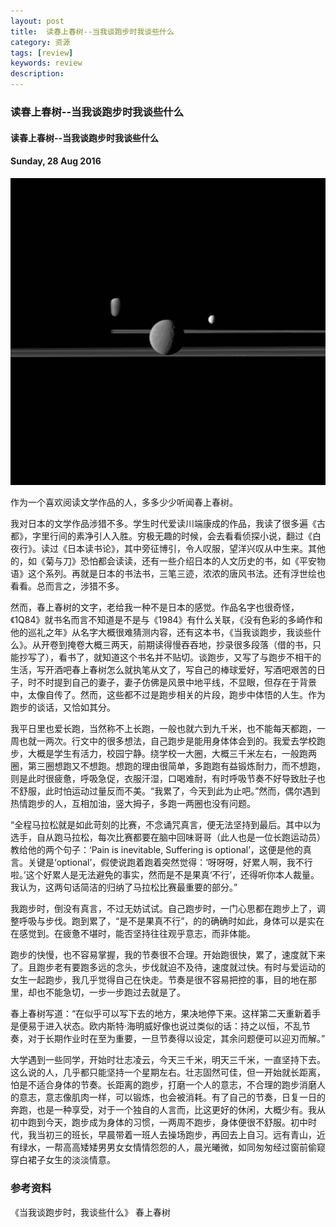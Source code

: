 ```yaml
---
layout: post
title:  读春上春树--当我谈跑步时我谈些什么
category: 资源
tags: [review]
keywords: review
description:
---
```


### 读春上春树--当我谈跑步时我谈些什么

#### 读春上春树--当我谈跑步时我谈些什么

#### Sunday, 28 Aug 2016

![cassini](/../../assets/img/resource/2016/cassini_9.jpg)

作为一个喜欢阅读文学作品的人，多多少少听闻春上春树。

我对日本的文学作品涉猎不多。学生时代爱读川端康成的作品，我读了很多遍《古都》，字里行间的素净引人入胜。穷极无趣的时候，会去看看侦探小说，翻过《白夜行》。读过《日本读书论》，其中旁征博引，令人叹服，望洋兴叹从中生来。其他的，如《菊与刀》恐怕都会读读，还有一些介绍日本的人文历史的书，如《平安物语》这个系列。再就是日本的书法书，三笔三迹，浓浓的唐风书法。还有浮世绘也看看。总而言之，涉猎不多。

然而，春上春树的文字，老给我一种不是日本的感觉。作品名字也很奇怪，《1Q84》就书名而言不知道是不是与《1984》有什么关联，《没有色彩的多崎作和他的巡礼之年》从名字大概很难猜测内容，还有这本书，《当我谈跑步，我谈些什么》。从开卷到掩卷大概三两天，前期读得慢吞吞地，抄录很多段落（借的书，只能抄写了），看书了，就知道这个书名并不贴切。谈跑步，又写了与跑步不相干的生活，写开酒吧春上春树怎么就执笔从文了，写自己的棒球爱好，写酒吧艰苦的日子，时不时提到自己的妻子，妻子仿佛是风景中地平线，不显眼，但存在于背景中，太像自传了。然而，这些都不过是跑步相关的片段，跑步中体悟的人生。作为跑步的谈话，又恰如其分。

我平日里也爱长跑，当然称不上长跑，一般也就六到九千米，也不能每天都跑，一周也就一两次。行文中的很多想法，自己跑步是能用身体体会到的。我爱去学校跑步，大概是学生有活力，校园宁静。绕学校一大圈，大概三千米左右，一般跑两圈，第三圈想跑又不想跑。想跑的理由很简单，多跑跑有益锻炼耐力，而不想跑，则是此时很疲惫，呼吸急促，衣服汗湿，口喝难耐，有时呼吸节奏不好导致肚子也不舒服，此时怕运动过量反而不美。“我累了，今天到此为止吧。”然而，偶尔遇到热情跑步的人，互相加油，竖大拇子，多跑一两圈也没有问题。

“全程马拉松就是如此苛刻的比赛，不念诵咒真言，便无法坚持到最后。其中以为选手，自从跑马拉松，每次比赛都要在脑中回味哥哥（此人也是一位长跑运动员）教给他的两个句子：‘Pain is inevitable, Suffering is optional’，这便是他的真言。关键是‘optional’，假使说跑着跑着突然觉得：‘呀呀呀，好累人啊，我不行啦。’这个好累人是无法避免的事实，然而是不是果真‘不行’，还得听你本人裁量。我认为，这两句话简洁的归纳了马拉松比赛最重要的部分。”

我跑步时，倒没有真言，不过无妨试试。自己跑步时，一门心思都在跑步上了，调整呼吸与步伐。跑到累了，“是不是果真不行”，的的确确时如此，身体可以是实在在感觉到。在疲惫不堪时，能否坚持往往观乎意志，而非体能。

跑步的快慢，也不容易掌握，我的节奏很不合理。开始跑很快，累了，速度就下来了。且跑步老有要跑多远的念头，步伐就迫不及待，速度就过快。有时与爱运动的女生一起跑步，我几乎觉得自己在快走。节奏是很不容易把控的事，目的地在那里，却也不能急切，一步一步跑过去就是了。

春上春树写道：“在似乎可以写下去的地方，果决地停下来。这样第二天重新着手是便易于进入状态。欧内斯特·海明威好像也说过类似的话：持之以恒，不乱节奏，对于长期作业时在至为重要，一旦节奏得以设定，其余问题便可以迎刃而解。”

大学遇到一些同学，开始时壮志凌云，今天三千米，明天三千米，一直坚持下去。这么说的人，几乎都只能坚持一个星期左右。壮志固然可佳，但一开始就长距离，怕是不适合身体的节奏。长距离的跑步，打磨一个人的意志，不合理的跑步消磨人的意志，意志像肌肉一样，可以锻炼，也会被消耗。有了自己的节奏，日复一日的奔跑，也是一种享受，对于一个独自的人言而，比这更好的休闲，大概少有。我从初中跑到今天，跑步成为身体的习惯，一两周不跑步，身体便很不舒服。初中时代，我当初三的班长，早晨带着一班人去操场跑步，再回去上自习。远有青山，近有绿水，一帮高高矮矮男男女女情情怨怨的人，晨光曦微，如同匆匆经过窗前偷窥穿白裙子女生的淡淡情意。



### 参考资料

《当我谈跑步时，我谈些什么》 春上春树

